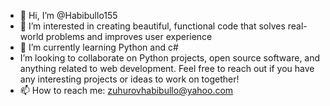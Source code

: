 - 👋 Hi, I’m @Habibullo155
- 👀 I’m interested in creating beautiful, functional code that solves real-world problems and improves user experience
- 🌱 I’m currently learning Python and c#
-  I’m looking to collaborate on  Python projects, open source software, and anything related to web development. Feel free to reach out if you have any interesting projects or ideas to work on together!
- 📫 How to reach me: zuhurovhabibullo@yahoo.com

<!---
Habibullo155/Habibullo155 is a ✨ special ✨ repository because its `README.md` (this file) appears on your GitHub profile.
You can click the Preview link to take a look at your changes.
--->
